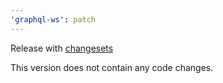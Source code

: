 ```yaml
---
'graphql-ws': patch
---
```


Release with [changesets](https://github.com/changesets/changesets)

This version does not contain any code changes.
